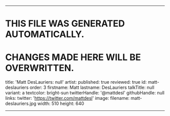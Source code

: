 ----

# THIS FILE WAS GENERATED AUTOMATICALLY.
# CHANGES MADE HERE WILL BE OVERWRITTEN.

title: 'Matt DesLauriers: null'
artist:
  published: true
  reviewed: true
  id: matt-deslauriers
  order: 3
  firstname: Matt
  lastname: DesLauriers
  talkTitle: null
  variant: a
  textcolor: bright-sun
  twitterHandle: '@mattdesl'
  githubHandle: null
  links:
    twitter: 'https://twitter.com/mattdesl'
  image:
    filename: matt-deslauriers.jpg
    width: 510
    height: 640

----

